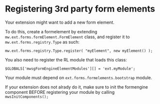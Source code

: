 # Registering 3rd party form elements

Your extension might want to add a new form element.

To do this, create a formelement by extending `mw.ext.forms.formElement.FormElement` class,
and register it to `mw.ext.forms.registry.Type` as such:

	mw.ext.forms.registry.Type.register( "myElement", new myElement() );

You also need to register the RL module that loads this class:

	$GLOBALS['mwsgFormEngineElementModules'][] = 'ext.myModule';

Your module must depend on `ext.forms.formelements.bootstrap` module.

If your extension does not alrady do it, make sure to init the formengine component BEFORE registering your module
by calling `mwsInitComponents();`
